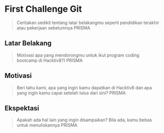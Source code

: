 # First Challenge Git

> Ceritakan sedikit tentang latar belakangmu seperti pendidikan terakhir atau pekerjaan sebelumnya
PRISMA

## Latar Belakang

> Motivasi apa yang mendorongmu untuk ikut program coding bootcamp di Hacktiv8?)
PRISMA

## Motivasi

> Beri tahu kami, apa yang ingin kamu dapatkan di Hacktiv8 dan apa yang ingin kamu capai setelah lulus dari sini?
PRISMA

## Ekspektasi

> Apakah ada hal lain yang ingin disampaikan? Bila ada, kamu bebas untuk menuliskannya
PRISMA